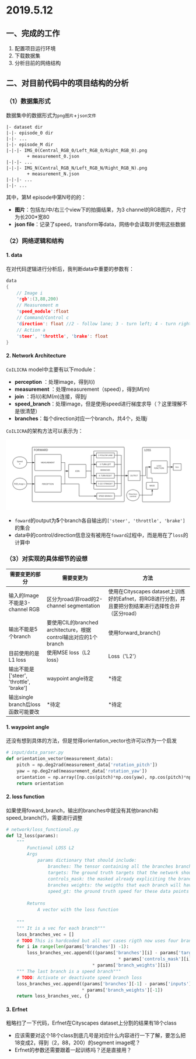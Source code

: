# 2019.5.12

## 一、完成的工作

1. 配置项目运行环境
2. 下载数据集
3. 分析目前的网络结构

## 二、对目前代码中的项目结构的分析

### （1）数据集形式

数据集中的数据形式为`png图片`+`json文件`

```
|- dataset dir
|-|- episode_0 dir
|-|- ...
|-|- episode_M dir
|-|-|- IMG_0(Central_RGB_0/Left_RGB_0/Right_RGB_0).png
		+ measurement_0.json
|-|-|- ...
|-|-|- IMG_N(Central_RGB_N/Left_RGB_N/Right_RGB_N).png
		+ measurement_N.json
|-|-|- ...
|-|- ...

```

其中，第M episode中第N号的的：

- **图片**：包括左/中/右三个view下的拍摄结果，为3 channel的RGB图片，尺寸为长200*宽80
- **json file**：记录了speed，transform等data，网络中会读取并使用这些数据

### （2）网络逻辑和结构

#### 1. data

在对代码逻辑进行分析后，我判断data中重要的参数有：

```c
data
{
	// Image i
    'rgb':(3,88,200) 
    // Measurement m
    'speed_module':float 
    // Command/Control c
    'direction': float //2 - follow lane; 3 - turn left; 4 - turn right; 5 - go straight
	// Action a
	'steer', 'throttle', 'brake': float 
}
```

#### 2. Network Architecture

`CoILICRA` model中主要有以下module：

- **perception** ：处理image，得到$I(i)$
- **measurement** ：处理measurement（speed），得到$M(m)$
- **join** ：将$I(i)$和M$(m)$连接，得到$j$
- **speed_branch**：处理image，但是使用speed进行梯度求导（？这里理解不是很清楚）
- **branches**：每个direction对应一个branch，共4个，处理$j$

`CoILICRA`的架构方法可以表示为：

![](img/3.png)

- `foward`的output为**5**个branch各自输出的`['steer', 'throttle', 'brake']`的集合
- data中的control/direction信息没有被用在`foward`过程中，而是用在了`loss`的计算中

### （3）对实现的具体细节的设想

| 需要变更的部分                           | 需要变更为                                                   | 方法                                                         |
| ---------------------------------------- | ------------------------------------------------------------ | ------------------------------------------------------------ |
| 输入的Image不能是3-channel RGB           | 区分为road/非road的2-channel segmentation                    | 使用在Cityscapes dataset上训练好的Eafnet，将RGB进行分割，并且要把分割结果进行选择性合并（区分road） |
| 输出不能是5个branch                      | 要使用CIL的branched architecture，根据control输出对应的1个branch | 使用forward_branch()                                         |
| 目前使用的是L1 loss                      | 使用MSE loss（L2 loss）                                      | Loss（'L2'）                                                 |
| 输出不能是['steer', 'throttle', 'brake'] | waypoint angle待定                                           | *待定                                                        |
| 输出single branch后loss函数可能要改      | *待定                                                        | *待定                                                        |

#### 1. waypoint angle

还没有想到具体的方法，但是觉得orientation_vector也许可以作为一个启发

```python
# input/data_parser.py
def orientation_vector(measurement_data):
    pitch = np.deg2rad(measurement_data['rotation_pitch'])
    yaw = np.deg2rad(measurement_data['rotation_yaw'])
    orientation = np.array([np.cos(pitch)*np.cos(yaw), np.cos(pitch)*np.sin(yaw), np.sin(pitch)])
    return orientation
```

#### 2. loss function

如果使用foward_branch，输出的branches中就没有其他branch和speed_branch(?)，需要进行调整

```python
# network/loss_functional.py
def l2_loss(params):
    """
        Functional LOSS L2
        Args
            params dictionary that should include:
                branches: The tensor containing all the branches branches output from the network
                targets: The ground truth targets that the network should produce
                controls_mask: the masked already expliciting the branches tha are going to be used
                branches weights: the weigths that each branch will have on the loss function
                speed_gt: the ground truth speed for these data points

        Returns
            A vector with the loss function

    """
    """ It is a vec for each branch"""
    loss_branches_vec = []
    # TODO This is hardcoded but all our cases rigth now uses four branches
    for i in range(len(params['branches']) -1):
        loss_branches_vec.append(((params['branches'][i] - params['targets']) **2
                                           * params['controls_mask'][i])
                                 * params['branch_weights'][i])
    """ The last branch is a speed branch"""
    # TODO: Activate or deactivate speed branch loss
    loss_branches_vec.append((params['branches'][-1] - params['inputs']) ** 2
                             * params['branch_weights'][-1])
    return loss_branches_vec, {}

```

#### 3. Erfnet

粗略扫了一下代码，Erfnet在Cityscapes dataset上分割的结果有18个class

- 应该需要对这个18个class到底几号是对应什么内容进行一下了解，要怎么把18变成2，得到（2，88，200）的segment image呢？
- Erfnet的参数还需要跟着一起训练吗？还是直接用？